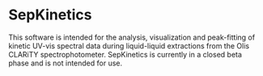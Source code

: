 # SepKinetics 

This software is intended for the analysis, visualization and peak-fitting of kinetic UV-vis spectral data during liquid-liquid extractions from the Olis CLARiTY spectrophotometer. SepKinetics is currently in a closed beta phase and is not intended for use.